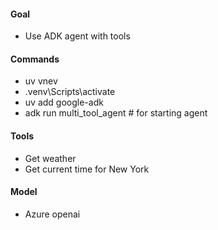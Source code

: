 #### Goal
- Use ADK agent with tools

#### Commands

- uv vnev         
- .venv\Scripts\activate
- uv add google-adk
- adk run multi_tool_agent # for starting agent

#### Tools
- Get weather
- Get current time for New York

#### Model 
- Azure openai
